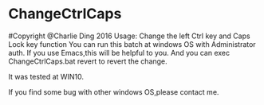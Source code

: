 # ChangeCtrlCaps
#Copyright @Charlie Ding 2016
Usage:
Change the left Ctrl key and Caps Lock key function
You can run this batch at windows OS with Administrator auth.
If you use Emacs,this will be helpful to you.
And you can exec ChangeCtrlCaps.bat revert to revert the change.

It was tested at WIN10.

If you find some bug with other windows OS,please contact me.
